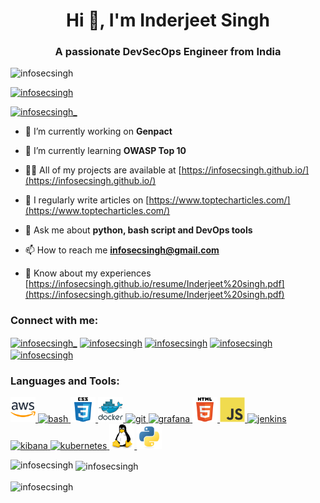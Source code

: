 <h1 align="center">Hi 👋, I'm Inderjeet Singh</h1>
<h3 align="center">A passionate DevSecOps Engineer from India</h3>

<p align="left"> <img src="https://komarev.com/ghpvc/?username=infosecsingh&label=Profile%20views&color=0e75b6&style=flat" alt="infosecsingh" /> </p>

<p align="left"> <a href="https://github.com/ryo-ma/github-profile-trophy"><img src="https://github-profile-trophy.vercel.app/?username=infosecsingh" alt="infosecsingh" /></a> </p>

<p align="left"> <a href="https://twitter.com/infosecsingh_" target="blank"><img src="https://img.shields.io/twitter/follow/infosecsingh_?logo=twitter&style=for-the-badge" alt="infosecsingh_" /></a> </p>

- 🔭 I’m currently working on **Genpact**

- 🌱 I’m currently learning **OWASP Top 10**

- 👨‍💻 All of my projects are available at [https://infosecsingh.github.io/](https://infosecsingh.github.io/)

- 📝 I regularly write articles on [https://www.toptecharticles.com/](https://www.toptecharticles.com/)

- 💬 Ask me about **python, bash script and DevOps tools**

- 📫 How to reach me **infosecsingh@gmail.com**

- 📄 Know about my experiences [https://infosecsingh.github.io/resume/Inderjeet%20singh.pdf](https://infosecsingh.github.io/resume/Inderjeet%20singh.pdf)

<h3 align="left">Connect with me:</h3>
<p align="left">
<a href="https://twitter.com/infosecsingh_" target="blank"><img align="center" src="https://raw.githubusercontent.com/rahuldkjain/github-profile-readme-generator/master/src/images/icons/Social/twitter.svg" alt="infosecsingh_" height="30" width="40" /></a>
<a href="https://linkedin.com/in/infosecsingh" target="blank"><img align="center" src="https://raw.githubusercontent.com/rahuldkjain/github-profile-readme-generator/master/src/images/icons/Social/linked-in-alt.svg" alt="infosecsingh" height="30" width="40" /></a>
<a href="https://instagram.com/infosecsingh" target="blank"><img align="center" src="https://raw.githubusercontent.com/rahuldkjain/github-profile-readme-generator/master/src/images/icons/Social/instagram.svg" alt="infosecsingh" height="30" width="40" /></a>
<a href="https://medium.com/infosecsingh" target="blank"><img align="center" src="https://raw.githubusercontent.com/rahuldkjain/github-profile-readme-generator/master/src/images/icons/Social/medium.svg" alt="infosecsingh" height="30" width="40" /></a>
<a href="https://www.youtube.com/c/infosecsingh" target="blank"><img align="center" src="https://raw.githubusercontent.com/rahuldkjain/github-profile-readme-generator/master/src/images/icons/Social/youtube.svg" alt="infosecsingh" height="30" width="40" /></a>
</p>

<h3 align="left">Languages and Tools:</h3>
<p align="left"> <a href="https://aws.amazon.com" target="_blank" rel="noreferrer"> <img src="https://raw.githubusercontent.com/devicons/devicon/master/icons/amazonwebservices/amazonwebservices-original-wordmark.svg" alt="aws" width="40" height="40"/> </a> <a href="https://www.gnu.org/software/bash/" target="_blank" rel="noreferrer"> <img src="https://www.vectorlogo.zone/logos/gnu_bash/gnu_bash-icon.svg" alt="bash" width="40" height="40"/> </a> <a href="https://www.w3schools.com/css/" target="_blank" rel="noreferrer"> <img src="https://raw.githubusercontent.com/devicons/devicon/master/icons/css3/css3-original-wordmark.svg" alt="css3" width="40" height="40"/> </a> <a href="https://www.docker.com/" target="_blank" rel="noreferrer"> <img src="https://raw.githubusercontent.com/devicons/devicon/master/icons/docker/docker-original-wordmark.svg" alt="docker" width="40" height="40"/> </a> <a href="https://git-scm.com/" target="_blank" rel="noreferrer"> <img src="https://www.vectorlogo.zone/logos/git-scm/git-scm-icon.svg" alt="git" width="40" height="40"/> </a> <a href="https://grafana.com" target="_blank" rel="noreferrer"> <img src="https://www.vectorlogo.zone/logos/grafana/grafana-icon.svg" alt="grafana" width="40" height="40"/> </a> <a href="https://www.w3.org/html/" target="_blank" rel="noreferrer"> <img src="https://raw.githubusercontent.com/devicons/devicon/master/icons/html5/html5-original-wordmark.svg" alt="html5" width="40" height="40"/> </a> <a href="https://developer.mozilla.org/en-US/docs/Web/JavaScript" target="_blank" rel="noreferrer"> <img src="https://raw.githubusercontent.com/devicons/devicon/master/icons/javascript/javascript-original.svg" alt="javascript" width="40" height="40"/> </a> <a href="https://www.jenkins.io" target="_blank" rel="noreferrer"> <img src="https://www.vectorlogo.zone/logos/jenkins/jenkins-icon.svg" alt="jenkins" width="40" height="40"/> </a> <a href="https://www.elastic.co/kibana" target="_blank" rel="noreferrer"> <img src="https://www.vectorlogo.zone/logos/elasticco_kibana/elasticco_kibana-icon.svg" alt="kibana" width="40" height="40"/> </a> <a href="https://kubernetes.io" target="_blank" rel="noreferrer"> <img src="https://www.vectorlogo.zone/logos/kubernetes/kubernetes-icon.svg" alt="kubernetes" width="40" height="40"/> </a> <a href="https://www.linux.org/" target="_blank" rel="noreferrer"> <img src="https://raw.githubusercontent.com/devicons/devicon/master/icons/linux/linux-original.svg" alt="linux" width="40" height="40"/> </a> <a href="https://www.python.org" target="_blank" rel="noreferrer"> <img src="https://raw.githubusercontent.com/devicons/devicon/master/icons/python/python-original.svg" alt="python" width="40" height="40"/> </a> </p>

<p><img align="left" src="https://github-readme-stats.vercel.app/api/top-langs?username=infosecsingh&show_icons=true&locale=en&layout=compact" alt="infosecsingh" /></p>

<p>&nbsp;<img align="center" src="https://github-readme-stats.vercel.app/api?username=infosecsingh&show_icons=true&locale=en" alt="infosecsingh" /></p>

<p><img align="center" src="https://github-readme-streak-stats.herokuapp.com/?user=infosecsingh&" alt="infosecsingh" /></p>
